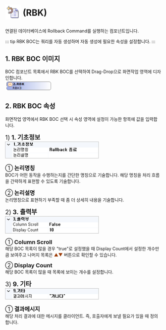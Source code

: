 # <img src="../../.vuepress/public/documentation/service-model/BOC/DataBaseBOC/RBK/RBK.png" style="width:50px;"> <span class="bocIcon">(RBK)</span> <br/>
연결된 데이터베이스에 Rollback Command를 실행하는 컴포넌트입니다.

<!-- Remark -->
::: tip <Badge type="tip" text="Remark" vertical="middle" /> 
RBK BOC는 쿼리를 자동 생성하며 자동 생성에 필요한 속성을 설정합니다.
:::
<!-- -->
## 1. RBK BOC 이미지
BOC 컴포넌트 목록에서 RBK BOC를 선택하여 Drag-Drop으로 화면작업 영역에 디자인합니다. <br/>
<img src="../../.vuepress/public/documentation/service-model/BOC/DataBaseBOC/RBK/RbkBoc.png" style="width:150px;"> 

## 2. RBK BOC 속성
화면작업 영역에서 RBK BOC 선택 시 속성 영역에 설정이 가능한 항목에 값을 입력합니다.<br/>

<span class="font20">1)<b> 1. 기초정보</b></span> <br/>
<img src="../../.vuepress/public/documentation/service-model/BOC/DataBaseBOC/RBK/RbkProperty(1).png"  class="boxBorder" style="width:300px;"> <br/>

<span class="font18">①<b> 논리명칭 </b></span> <br/>
BOC가 어떤 동작을 수행하는지를 간단한 명칭으로 기술합니다. 해당 명칭을 처리 흐름을 간략하게 표현할 수 있도록 기술합니다.

<span class="font18">②<b> 논리설명 </b></span> <br/>
논리명칭으로 표현하기 부족할 때 좀 더 상세히 내용을 기술합니다.

<span class="font20">2)<b> 3. 출력부</b></span> <br/>
<img src="../../.vuepress/public/documentation/service-model/BOC/DataBaseBOC/RBK/RbkProperty(2).png"  class="boxBorder" style="width:300px;"> <br/>

<span class="font18">①<b> Column Scroll </b></span> <br/>
해당 BOC 목록이 많을 경우 "true"로 설정했을 때 Display Count에서 설정한 개수만큼 보여주고 나머지 목록은 <span class="btnR">▲▼</span> 버튼으로 확인할 수 있습니다.

<span class="font18">②<b> Display Count </b></span> <br/>
해당 BOC 목록이 많을 때 목록에 보이는 개수를 설정합니다.

<span class="font20">3)<b> 9. 기타</b></span> <br/>
<img src="../../.vuepress/public/documentation/service-model/BOC/DataBaseBOC/RBK/RbkProperty(3).png"  class="boxBorder" style="width:300px;"> <br/>

<span class="font18">①<b> 결과메시지 </b></span> <br/>
해당 처리 결과에 대한 메시지를 클라이언트. 즉, 호출자에게 보낼 필요가 있을 때 정의합니다.<br/>

<style type='text/css'>
  .boc 
   { display: inline-flex; }
  .bocEX 
   { display: inline-block; padding: 4.5px; position: relative; width: 100%; color: darkslategray; }
  .bocG
   { background: rgb(195, 255, 195); }
  .bocY
   { background: rgb(255, 255, 193); }
  .bocG:after, .bocY:after, .bocP:after, .bocW:after, .bocY2:after
   { content: ""; border-width: 13px 0 13px 10px; border-style: solid; position: absolute; left: 100%; top: 0;  }
  .bocG:after
   { border-color: transparent transparent transparent rgb(195, 255, 195); }
  .bocY:after
   { border-color: transparent transparent transparent rgb(255, 255, 193); }
  .bocIcon
   { position: relative; top: -12px; }

  .spanBtn
   { border: 1px solid #bbb;border-radius: 4px;padding: 3px;background:white; color:dimgrey; }

  .btnR
   { color:#9C3B00; }
  .labelR
   { color:red; font-weight: bold; }
  .spanEx
   { color: #00a4ff; }

  .font20
   { font-size: 20px }
  .font18
   { font-size: 18px }
  .font13
   { font-size: 13px }

  .boxBorder
   { border: 1px solid #bbb;  }
  .boxDiv
   { background: #6a8bad3b;padding:10px;border-radius: 4px; }
</style>